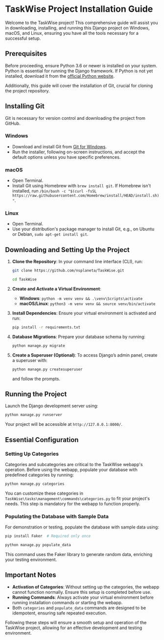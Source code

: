 
# TaskWise Project Installation Guide

Welcome to the TaskWise project! This comprehensive guide will assist you in downloading, installing, and running this Django project on Windows, macOS, and Linux, ensuring you have all the tools necessary for a successful setup.

## Prerequisites

Before proceeding, ensure Python 3.6 or newer is installed on your system. Python is essential for running the Django framework. If Python is not yet installed, download it from the [official Python website](https://www.python.org/downloads/).

Additionally, this guide will cover the installation of Git, crucial for cloning the project repository.

## Installing Git

Git is necessary for version control and downloading the project from GitHub.

### Windows

- Download and install Git from [Git for Windows](https://git-scm.com/download/win).
- Run the installer, following on-screen instructions, and accept the default options unless you have specific preferences.

### macOS

- Open Terminal.
- Install Git using Homebrew with `brew install git`. If Homebrew isn't installed, run `/bin/bash -c "$(curl -fsSL https://raw.githubusercontent.com/Homebrew/install/HEAD/install.sh)"`.

### Linux

- Open Terminal.
- Use your distribution's package manager to install Git, e.g., on Ubuntu or Debian, `sudo apt-get install git`.

## Downloading and Setting Up the Project

1. **Clone the Repository**: In your command line interface (CLI), run:
   ```bash
   git clone https://github.com/nsplaneta/TaskWise.git
   ```
   ```bash
   cd TaskWise
   ```

2. **Create and Activate a Virtual Environment**:
   - **Windows**: `python -m venv venv && .\venv\Scripts\activate`
   - **macOS/Linux**: `python3 -m venv venv && source venv/bin/activate`

3. **Install Dependencies**: Ensure your virtual environment is activated and run:
   ```bash
   pip install -r requirements.txt
   ```

4. **Database Migrations**: Prepare your database schema by running:
   ```bash
   python manage.py migrate
   ```

5. **Create a Superuser (Optional)**: To access Django’s admin panel, create a superuser with:
   ```bash
   python manage.py createsuperuser
   ```
   and follow the prompts.

## Running the Project

Launch the Django development server using:
```bash
python manage.py runserver
```
Your project will be accessible at `http://127.0.0.1:8000/`.

## Essential Configuration

### Setting Up Categories

Categories and subcategories are critical to the TaskWise webapp's operation. Before using the webapp, populate your database with predefined categories by running:
```bash
python manage.py categories
```
You can customize these categories in `TaskWise\tasks\management\commands\categories.py` to fit your project's needs. This step is mandatory for the webapp to function properly.

### Populating the Database with Sample Data

For demonstration or testing, populate the database with sample data using:
```bash
pip install Faker  # Required only once
```
```bash
python manage.py populate_data
```
This command uses the Faker library to generate random data, enriching your testing environment.

## Important Notes

- **Activation of Categories**: Without setting up the categories, the webapp cannot function normally. Ensure this setup is completed before use.
- **Running Commands**: Always activate your virtual environment before running installation commands or starting the webapp.
- Both `categories` and `populate_data` commands are designed to be idempotent, ensuring safe repeated execution.

Following these steps will ensure a smooth setup and operation of the TaskWise project, allowing for an effective development and testing environment.
